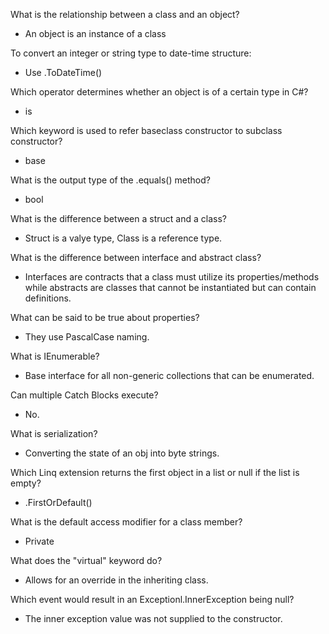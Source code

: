 What is the relationship between a class and an object?
  - An object is an instance of a class

To convert an integer or string type to date-time structure:
  - Use .ToDateTime()


Which operator determines whether an object is of a certain type in C#?
  - is

Which keyword is used to refer baseclass constructor to subclass constructor?
  - base

What is the output type of the .equals() method?
  - bool

What is the difference between a struct and a class?
  - Struct is a valye type, Class is a reference type.

What is the difference between interface and abstract class?
  - Interfaces are contracts that a class must utilize its properties/methods while abstracts are classes that cannot be instantiated but can contain definitions.

What can be said to be true about properties?
  - They use PascalCase naming.

What is IEnumerable?
  - Base interface for all non-generic collections that can be enumerated.

Can multiple Catch Blocks execute?
  - No.

What is serialization?
  - Converting the state of an obj into byte strings.

Which Linq extension returns the first object in a list or null if the list is empty?
  - .FirstOrDefault()

What is the default access modifier for a class member? 
  - Private

What does the "virtual" keyword do?
  - Allows for an override in the inheriting class.

Which event would result in an Exceptionl.InnerException being null?
  - The inner exception value was not supplied to the constructor.

